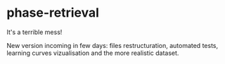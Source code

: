 # phase-retrieval

It's a terrible mess! 

New version incoming in few days: files restructuration, automated tests, learning curves vizualisation and the more realistic dataset.




